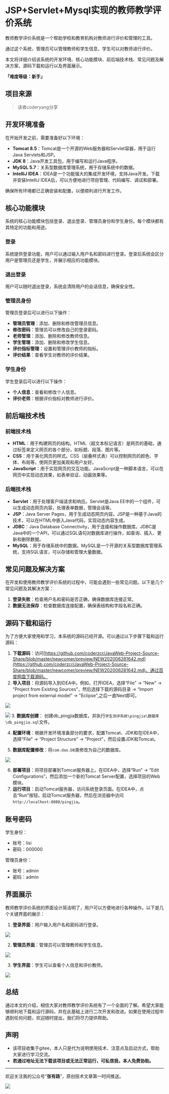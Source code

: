 # JSP+Servlet+Mysql实现的教师教学评价系统

教师教学评价系统是一个帮助学校和教育机构对教师进行评价和管理的工具。

通过这个系统，管理员可以管理教师和学生信息，学生可以对教师进行评价。

本文将详细介绍该系统的开发环境、核心功能模块、前后端技术栈、常见问题及解决方案、源码下载和运行以及界面展示。

**「难度等级：新手」**
## 项目来源

> 读者coderyang分享


## 开发环境准备

在开始开发之前，需要准备好以下环境：

- **Tomcat 8.5**：Tomcat是一个开源的Web服务器和Servlet容器，用于运行Java Servlets和JSP。
- **JDK 8**：Java开发工具包，用于编写和运行Java程序。
- **MySQL 5.7**：关系型数据库管理系统，用于存储系统中的数据。
- **IntelliJ IDEA**：IDEA是一个功能强大的集成开发环境，支持Java开发。下载并安装IntelliJ IDEA后，可以方便地进行项目管理、代码编写、调试和部署。

确保所有环境都已正确安装和配置，以便顺利进行开发工作。

## 核心功能模块

系统的核心功能模块包括登录、退出登录、管理员身份和学生身份。每个模块都有其特定的功能和用途。

### 登录

系统提供登录功能，用户可以通过输入用户名和密码进行登录。登录后系统会区分用户是管理员还是学生，并展示相应的功能模块。

### 退出登录

用户可以随时退出登录，系统会清除用户的会话信息，确保安全性。

### 管理员身份

管理员登录后可以进行以下操作：

- **管理员管理**：添加、删除和修改管理员信息。
- **修改密码**：管理员可以修改自己的登录密码。
- **老师管理**：添加、删除和修改教师信息。
- **学生管理**：添加、删除和修改学生信息。
- **评价指标管理**：设置和管理评价教师的指标。
- **评价结果**：查看学生对教师的评价结果。

### 学生身份

学生登录后可以进行以下操作：

- **个人信息**：查看和修改个人信息。
- **评价老师**：根据评价指标对教师进行评价。

## 前后端技术栈

### 前端技术栈

- **HTML**：用于构建网页的结构。HTML（超文本标记语言）是网页的基础，通过标签来定义网页的各个部分，如标题、段落、图片等。
- **CSS**：用于美化网页的样式。CSS（层叠样式表）可以控制网页的颜色、字体、布局等，使网页更加美观和用户友好。
- **JavaScript**：用于实现网页的交互功能。JavaScript是一种脚本语言，可以在网页中实现动态效果，如表单验证、动画效果等。

### 后端技术栈

- **Servlet**：用于处理客户端请求和响应。Servlet是Java EE中的一个组件，可以生成动态网页内容，处理表单数据，管理会话等。
- **JSP**：Java Server Pages，用于生成动态网页内容。JSP是一种基于Java的技术，可以在HTML中嵌入Java代码，实现动态内容生成。
- **JDBC**：Java Database Connectivity，用于连接和操作数据库。JDBC是Java中的一个API，可以通过SQL语句对数据库进行操作，如查询、插入、更新和删除数据。
- **MySQL**：用于存储系统中的数据。MySQL是一个开源的关系型数据库管理系统，支持SQL语言，可以存储和管理大量数据。

## 常见问题及解决方案

在开发和使用教师教学评价系统的过程中，可能会遇到一些常见问题。以下是几个常见问题及其解决方案：

1. **登录失败**：检查用户名和密码是否正确，确保数据库连接正常。
2. **数据无法保存**：检查数据库连接配置，确保表结构和字段名称正确。

## 源码下载和运行

为了方便大家使用和学习，本系统的源码已经开源。可以通过以下步骤下载和运行源码：

1. **下载源码**：访问[https://github.com/coderzcr/JavaWeb-Project-Source-Share/blob/master/newcomer/preview/NEW202006281642.md](https://github.com/coderzcr/JavaWeb-Project-Source-Share/blob/master/newcomer/preview/NEW202006281642.md)。通过百度网盘下载源码。
2. **导入项目**：将源码导入到IDEA中。例如，打开IDEA，选择“File” -> “New” -> “Project from Existing Sources”，然后选择下载的源码目录 -> “Import project from external model”  -> "Eclipse",之后一直Next即可。

![](picture/3f3dc3bf-b02c-488e-ba17-5644ba0d.png)


![](picture/0bb2f7f2-6b8f-4cef-a1c2-d8c20286.png)
3. **数据库创建**： 创建db_pingjia数据库，并执行`学生测评系统\pingjia\数据库\db_pingjia.sql`文件。

4. **配置环境**：根据开发环境准备部分的要求，配置Tomcat、JDK和在IDEA中，选择“File” -> “Project Structure” -> “Project”，然后设置JDK和Tomcat。

5. **数据库配置修改**：将`com.dao.DB`类修改为自己的数据库。

![](picture/583458a2-3783-41b3-a85f-c6972d9a.png)


6. **部署项目**：将项目部署到Tomcat服务器上。在IDEA中，选择“Run” -> “Edit Configurations”，然后添加一个新的Tomcat Server配置，选择项目的Web模块。
7. **运行项目**：启动Tomcat服务器，访问系统登录页面。在IDEA中，点击“Run”按钮，启动Tomcat服务器，然后在浏览器中访问`http://localhost:8080/pingjia`。

## 账号密码
学生身份：
- 账号：lisi
- 密码：000000

管理员身份：
- 账号：admin
- 密码：admin


## 界面展示

教师教学评价系统的界面设计简洁明了，用户可以方便地进行各种操作。以下是几个关键界面的展示：

1. **登录界面**：用户输入用户名和密码进行登录。

![](picture/639d749c-4ed1-4c03-b924-42edc24e.png)

2. **管理员界面**：管理员可以管理教师和学生信息。

![](picture/f3402ec3-57b4-442e-b296-01ac22d4.png)

3. **学生界面**：学生可以查看个人信息和评价教师。

![](picture/83fdacb8-0ecb-4f04-aeec-99a8f8a3.png)


## 总结

通过本文的介绍，相信大家对教师教学评价系统有了一个全面的了解。希望大家能够顺利地下载和运行源码，并在此基础上进行二次开发和改进。如果在使用过程中遇到任何问题，欢迎随时提出，我们将尽力提供帮助。

## 声明
- 该项目收集于gitee，本人只是代为说明使用技术、注意点及启动方式，帮助大家进行学习交流。
- **若通过地址无法下载该项目或无法正常运行，可私信我，本人免费协助。**

--- 

欢迎关注我的公众号“**张有路**”，原创技术文章第一时间推送。

![](../../public/picture1718932338935FE4341CDFE56F733.gif)


